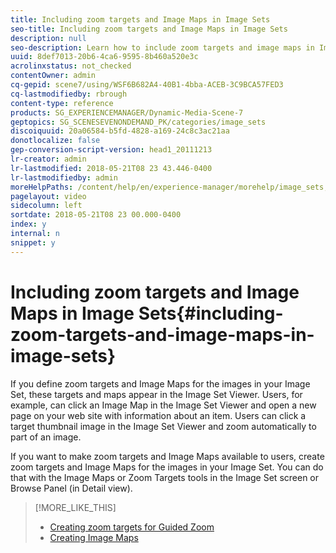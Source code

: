 ```yaml
---
title: Including zoom targets and Image Maps in Image Sets
seo-title: Including zoom targets and Image Maps in Image Sets
description: null
seo-description: Learn how to include zoom targets and image maps in Image Sets.
uuid: 8def7013-20b6-4ca6-9595-8b460a520e3c
acrolinxstatus: not_checked
contentOwner: admin
cq-gepid: scene7/using/WSF6B682A4-40B1-4bba-ACEB-3C9BCA57FED3
cq-lastmodifiedby: rbrough
content-type: reference
products: SG_EXPERIENCEMANAGER/Dynamic-Media-Scene-7
geptopics: SG_SCENESEVENONDEMAND_PK/categories/image_sets
discoiquuid: 20a06584-b5fd-4828-a169-24c8c3ac21aa
donotlocalize: false
gep-conversion-script-version: head1_20111213
lr-creator: admin
lr-lastmodified: 2018-05-21T08 23 43.446-0400
lr-lastmodifiedby: admin
moreHelpPaths: /content/help/en/experience-manager/morehelp/image_sets;/content/help/en/experience-manager/morehelp/image_sets
pagelayout: video
sidecolumn: left
sortdate: 2018-05-21T08 23 00.000-0400
index: y
internal: n
snippet: y
---
```


# Including zoom targets and Image Maps in Image Sets{#including-zoom-targets-and-image-maps-in-image-sets}

If you define zoom targets and Image Maps for the images in your Image Set, these targets and maps appear in the Image Set Viewer. Users, for example, can click an Image Map in the Image Set Viewer and open a new page on your web site with information about an item. Users can click a target thumbnail image in the Image Set Viewer and zoom automatically to part of an image.

If you want to make zoom targets and Image Maps available to users, create zoom targets and Image Maps for the images in your Image Set. You can do that with the Image Maps or Zoom Targets tools in the Image Set screen or Browse Panel (in Detail view).

>[!MORE_LIKE_THIS]
>
>* [Creating zoom targets for Guided Zoom](creating-zoom-targets-guided-zoom.md#creating_zoom_targets_for_guided_zoom)
>* [Creating Image Maps](creating-image-maps.md#creating_image_maps)
